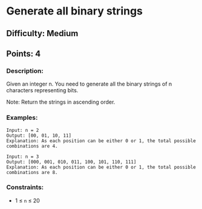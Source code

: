 # Generate all binary strings
## Difficulty: Medium
## Points: 4
### Description:
Given an integer n. You need to generate all the binary strings of n characters representing bits.

Note: Return the strings in  ascending order.

### Examples:
```
Input: n = 2
Output: [00, 01, 10, 11]
Explanation: As each position can be either 0 or 1, the total possible combinations are 4.
```
```
Input: n = 3
Output: [000, 001, 010, 011, 100, 101, 110, 111]
Explanation: As each position can be either 0 or 1, the total possible combinations are 8.
```
### Constraints:
- 1 ≤ `n` ≤ 20